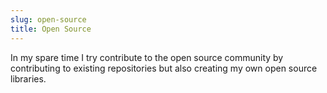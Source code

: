 ```yaml
---
slug: open-source
title: Open Source
---
```


In my spare time I try contribute to the open source community by contributing to existing repositories but also creating my own open source libraries.
